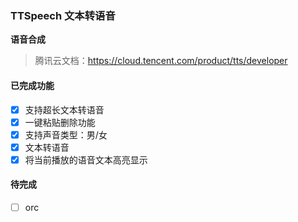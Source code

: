 ### TTSpeech 文本转语音

**语音合成**

>腾讯云文档：https://cloud.tencent.com/product/tts/developer

#### 已完成功能
- [x] 支持超长文本转语音
- [x] 一键粘贴删除功能
- [x] 支持声音类型：男/女
- [x] 文本转语音
- [x] 将当前播放的语音文本高亮显示
#### 待完成
- [ ] orc